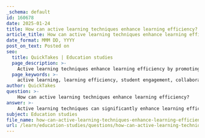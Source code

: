 ```yaml
---
_schema: default
id: 160678
date: 2025-01-24
title: How can active learning techniques enhance learning efficiency?
article_title: How can active learning techniques enhance learning efficiency?
date_format: MMM DD, YYYY
post_on_text: Posted on
seo:
  title: QuickTakes | Education studies
  page_description: >-
    Active learning techniques enhance learning efficiency by promoting deeper engagement, collaboration, and critical thinking among students, leading to improved academic outcomes and essential skills for real-world challenges.
  page_keywords: >-
    active learning, learning efficiency, student engagement, collaborative learning, critical thinking, problem-based discussions, STEM education, real-world applications, inclusive learning environments, academic performance
author: QuickTakes
question: >-
    How can active learning techniques enhance learning efficiency?
answer: >-
    Active learning techniques can significantly enhance learning efficiency by fostering deeper engagement, collaboration, and critical thinking among students. Here are several ways in which these techniques contribute to improved learning outcomes:\n\n1. **Enhanced Learning Outcomes**: Active learning encourages students to engage with the material actively rather than passively absorbing information. Research indicates that students who participate in collaborative learning environments often achieve better academic results. This is particularly true in complex subjects like chemistry, where sharing diverse perspectives can lead to a more comprehensive understanding of concepts (Leopold & Smith).\n\n2. **Active Engagement**: Techniques such as problem-based discussions and think-pair-share promote active participation. When students are involved in discussions, they are more likely to engage with the material, which enhances their understanding and retention. This active engagement is crucial in STEM education, where applying knowledge to real-world scenarios can deepen comprehension (Bodner & Elmas).\n\n3. **Collaborative Learning**: Group work allows students to learn from one another, catering to different learning styles. Collaborative note-taking during discussions helps students consolidate information and prioritize key concepts, making their notes more effective for future study sessions. This peer teaching reinforces understanding and encourages students to articulate their thoughts clearly.\n\n4. **Cognitive Benefits**: Active learning techniques promote meaningful discussions that encourage students to reflect on their ideas and the ideas of others. This reflective process enhances their ability to summarize and synthesize information, leading to better retention and understanding of the material. Engaging in discussions also fosters critical thinking skills, as students must evaluate and respond to differing viewpoints.\n\n5. **Real-World Relevance**: By linking classroom learning to real-world applications, active learning techniques increase student engagement. When students see the relevance of their studies, they are more motivated to participate actively in their education. This connection helps develop critical thinking, problem-solving, and collaboration skills essential for future success.\n\n6. **Inclusive Learning Environments**: Active learning strategies can create a safe and welcoming learning community. By incorporating diverse activities and allowing students to direct their own learning experiences, educators can cater to various learning preferences and promote a sense of belonging among students.\n\nIn summary, active learning techniques enhance learning efficiency by promoting engagement, collaboration, and critical thinking. These strategies not only improve academic performance but also prepare students for real-world challenges by developing essential skills that extend beyond the classroom.
subject: Education studies
file_name: how-can-active-learning-techniques-enhance-learning-efficiency.md
url: /learn/education-studies/questions/how-can-active-learning-techniques-enhance-learning-efficiency
---
```


&nbsp;